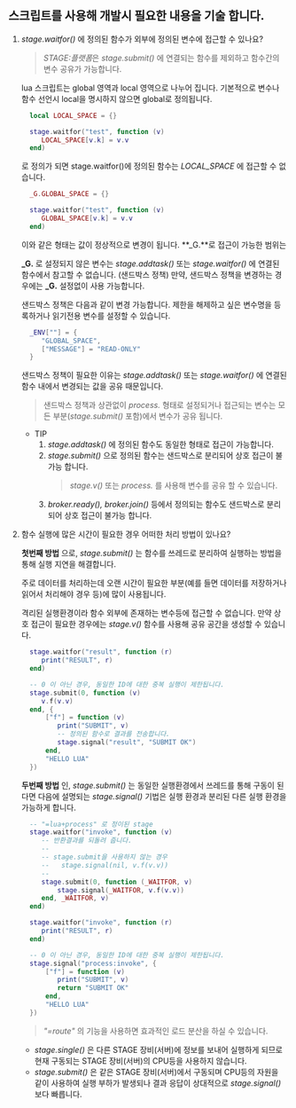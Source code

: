 ## 스크립트를 사용해 개발시 필요한 내용을 기술 합니다.

1. *stage.waitfor()* 에 정의된 함수가 외부에 정의된 변수에 접근할 수 있나요?

   > *STAGE:플랫폼*은 *stage.submit()* 에 연결되는 함수를 제외하고 함수간의 변수 공유가 가능합니다.

   lua 스크립트는 global 영역과 local 영역으로 나누어 집니다. 기본적으로 변수나 함수 선언시 local을 명시하지 않으면 global로 정의됩니다.
   
   ```lua
     local LOCAL_SPACE = {}

     stage.waitfor("test", function (v)
        LOCAL_SPACE[v.k] = v.v
     end)
   ```

   로 정의가 되면 stage.waitfor()에 정의된 함수는 *LOCAL_SPACE* 에 접근할 수 없습니다.

   ```lua
     _G.GLOBAL_SPACE = {}

     stage.waitfor("test", function (v)
        GLOBAL_SPACE[v.k] = v.v
     end)
   ```

   이와 같은 형태는 값이 정상적으로 변경이 됩니다. **_G.**로 접근이 가능한 범위는 

   **_G.** 로 설정되지 않은 변수는 *stage.addtask()* 또는 *stage.waitfor()* 에 연결된 함수에서 참고할 수 없습니다. (샌드박스 정책)
   만약, 샌드박스 정책을 변경하는 경우에는 **_G.** 설정없이 사용 가능합니다.

   샌드박스 정책은 다음과 같이 변경 가능합니다. 제한을 해제하고 싶은 변수명을 등록하거나 읽기전용 변수를 설정할 수 있습니다. 

   ```lua
     _ENV[""] = {
        "GLOBAL_SPACE", 
        ["MESSAGE"] = "READ-ONLY"
     }
   ```

   샌드박스 정책이 필요한 이유는 *stage.addtask()* 또는 *stage.waitfor()* 에 연결된 함수 내에서 변경되는 값을 공유 때문입니다.

   > 샌드박스 정책과 상관없이 *process.* 형태로 설정되거나 접근되는 변수는 모든 부분(*stage.submit()* 포함)에서 변수가 공유 됩니다.

   * TIP
     1. *stage.addtask()* 에 정의된 함수도 동일한 형태로 접근이 가능합니다.
     1. *stage.submit()* 으로 정의된 함수는 샌드박스로 분리되어 상호 접근이 불가능 합니다.
        > *stage.v()* 또는 *process.* 를 사용해 변수를 공유 할 수 있습니다.
     1. *broker.ready(), broker.join()* 등에서 정의되는 함수도 샌드박스로 분리되어 상호 접근이 불가능 합니다.
   
1. 함수 실행에 많은 시간이 필요한 경우 어떠한 처리 방법이 있나요?

   **첫번째 방법** 으로, *stage.submit()* 는 함수를 쓰레드로 분리하여 실행하는 방법을 통해 실행 지연을 해결합니다.

   주로 데이터를 처리하는데 오랜 시간이 필요한 부분(예를 들면 데이터를 저장하거나 읽어서 처리해야 경우 등)에 많이 사용됩니다.

   격리된 실행환경이라 함수 외부에 존재하는 변수등에 접근할 수 없습니다. 만약 상호 접근이 필요한 경우에는 *stage.v()* 함수를 사용해 공유 공간을 생성할 수 있습니다.

   ```lua
     stage.waitfor("result", function (r)
        print("RESULT", r)
     end)

     -- 0 이 아닌 경우, 동일한 ID에 대한 중복 실행이 제한됩니다.
     stage.submit(0, function (v)
        v.f(v.v)
     end, { 
         ["f"] = function (v)
            print("SUBMIT", v)
            -- 정의된 함수로 결과를 전송합니다.
            stage.signal("result", "SUBMIT OK")
         end,
         "HELLO LUA"
     })
   ```

   **두번째 방법** 인, *stage.submit()* 는 동일한 실행환경에서 쓰레드를 통해 구동이 된다면 다음에 설명되는 *stage.signal()* 기법은 실행 환경과 분리된  다른 실행 환경을 가능하게 합니다.
   
   ```lua
     -- "=lua+process" 로 정이된 stage
     stage.waitfor("invoke", function (v)
        -- 반환결과를 되돌려 줍니다.
        --
        -- stage.submit을 사용하지 않는 경우
        --   stage.signal(nil, v.f(v.v))
        --
        stage.submit(0, function (_WAITFOR, v)
            stage.signal(_WAITFOR, v.f(v.v))
        end, _WAITFOR, v)
     end)
   ```

   ```lua
     stage.waitfor("invoke", function (r)
        print("RESULT", r)
     end)

     -- 0 이 아닌 경우, 동일한 ID에 대한 중복 실행이 제한됩니다.
     stage.signal("process:invoke", { 
         ["f"] = function (v)
            print("SUBMIT", v)
            return "SUBMIT OK"
         end,
         "HELLO LUA"
     })
   ```
   > *"=route"* 의 기능을 사용하면 효과적인 로드 분산을 하실 수 있습니다.

   * *stage.single()* 은 다른 STAGE 장비(서버)에 정보를 보내어 실행하게 되므로 현재 구동되는 STAGE 장비(서버)의 CPU등을 사용하지 않습니다.
   * *stage.submit()* 은 같은 STAGE 장비(서버)에서 구동되며 CPU등의 자원을 같이 사용하여 실행 부하가 발생되나 결과 응답이 상대적으로 *stage.signal()* 보다 빠릅니다.
